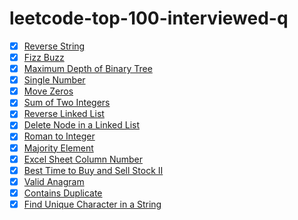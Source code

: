 # leetcode-top-100-interviewed-q
* [x] [Reverse String](./reverseString.js)
* [x] [Fizz Buzz](./fizzBuzz.js)
* [x] [Maximum Depth of Binary Tree](./maxDepth.js)
* [x] [Single Number](./singleNumber.js)
* [x] [Move Zeros](./moveZeros.js)
* [x] [Sum of Two Integers](./getSum.js)
* [x] [Reverse Linked List](./reverseList.js)
* [x] [Delete Node in a Linked List](./deleteNode.js)
* [x] [Roman to Integer](./romanToInt.js)
* [x] [Majority Element](./majorityElement.js)
* [x] [Excel Sheet Column Number](./titleToNumber.js)
* [x] [Best Time to Buy and Sell Stock II](./maxProfit.js)
* [x] [Valid Anagram](./isAnagram.js)
* [x] [Contains Duplicate](./containsDuplicate.js)
* [x] [Find Unique Character in a String](./firstUniqChar.js)
